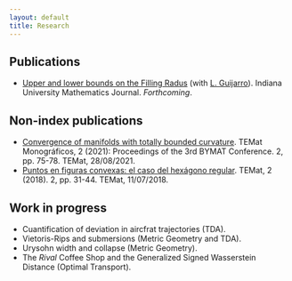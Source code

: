 ```yaml
---
layout: default
title: Research
---
```


## Publications
* [Upper and lower bounds on the Filling Radus](https://arxiv.org/pdf/2206.08032.pdf) (with [L. Guijarro](https://matematicas.uam.es/~luis.guijarro/)). Indiana University Mathematics Journal. *Forthcoming*.
   

## Non-index publications
* [Convergence of manifolds with totally bounded curvature](https://temat.es/monograficos/article/view/vol2-p75). TEMat Monográficos, 2 (2021): Proceedings of the 3rd BYMAT Conference. 2, pp. 75-78. TEMat, 28/08/2021.
* [Puntos en figuras convexas: el caso del hexágono regular](https://temat.es/articulo/2018-p31). TEMat, 2 (2018). 2, pp. 31-44. TEMat, 11/07/2018.


## Work in progress
* Cuantification of deviation in aircfrat trajectories (TDA).
* Vietoris-Rips and submersions (Metric Geometry and TDA).
* Urysohn width and collapse (Metric Geometry).
* The *Rival* Coffee Shop and the Generalized Signed Wasserstein Distance (Optimal Transport).
